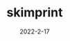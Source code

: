 ---
layout: semiterm
title: skimprint

phonetic: "[ skim-print ]"
ipa: "/ skɪm'prɪnt /"

definition: [
	{
		pos: noun,
		description: [
			{
				explanation: "An imprint on one's skin from tightly worn clothing.",
				example: "My naps are weird, I always wake up with skimprints."
			}
		]
	},
	{
		pos: verb,
		description: [
			{
				explanation: "To cause or create a skimprint.",
				example: "But whenever I wear boyshorts they skimprint my waist."
			}
		]
	}
]

date: 2022-2-17
neologist: Kat, Hope
---